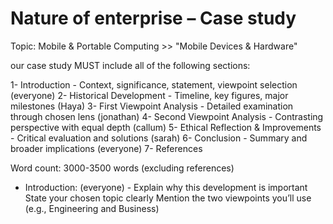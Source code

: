 # Nature of enterprise – Case study #
Topic: Mobile & Portable Computing >> "Mobile Devices & Hardware"

our case study MUST include all of the following sections: 

1- Introduction - Context, significance, statement, viewpoint selection (everyone)
2- Historical Development - Timeline, key figures, major milestones (Haya)
3- First Viewpoint Analysis - Detailed examination through chosen lens (jonathan)
4- Second Viewpoint Analysis - Contrasting perspective with equal depth (callum)
5- Ethical Reflection & Improvements - Critical evaluation and solutions (sarah)
6- Conclusion - Summary and broader implications (everyone)
7- References 

Word count: 3000-3500 words (excluding references) 

- Introduction: (everyone) -
Explain why this development is important  
State your chosen topic clearly 
Mention the two viewpoints you’ll use (e.g., Engineering and Business) 
